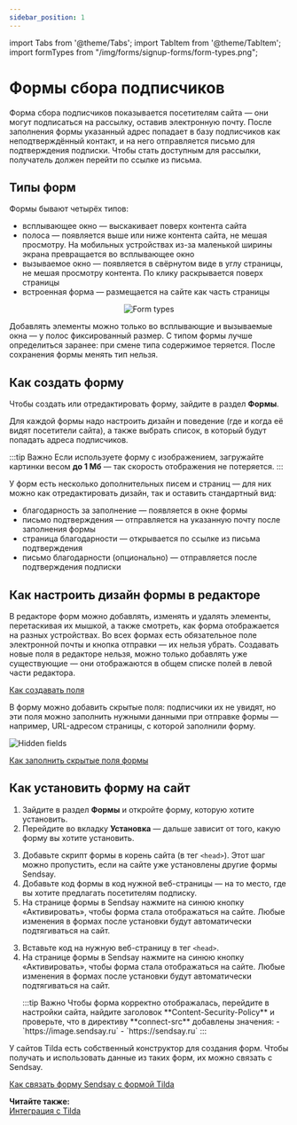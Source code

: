 ```yaml
---
sidebar_position: 1
---
```


import Tabs from '@theme/Tabs';
import TabItem from '@theme/TabItem';
import formTypes from "/img/forms/signup-forms/form-types.png";

# Формы сбора подписчиков

Форма сбора подписчиков показывается посетителям сайта — они могут подписаться на рассылку, оставив электронную почту. После заполнения формы указанный адрес попадает в базу подписчиков как неподтверждённый контакт, и на него отправляется письмо для подтверждения подписки. Чтобы стать доступным для рассылки, получатель должен перейти по ссылке из письма.

## Типы форм

Формы бывают четырёх типов:

- всплывающее окно — выскакивает поверх контента сайта
- полоса — появляется выше или ниже контента сайта, не мешая просмотру. На мобильных устройствах из-за маленькой ширины экрана превращается во всплывающее окно
- вызываемое окно — появляется в свёрнутом виде в углу страницы, не мешая просмотру контента. По клику раскрывается поверх страницы
- встроенная форма — размещается на сайте как часть страницы

<p align="center">
    <img src={formTypes} alt="Form types" />
</p>

Добавлять элементы можно только во всплывающие и вызываемые окна — у полос фиксированный размер. С типом формы лучше определиться заранее: при смене типа содержимое теряется. После сохранения формы менять тип нельзя.

## Как создать форму

Чтобы создать или отредактировать форму, зайдите в раздел **Формы**.

Для каждой формы надо настроить дизайн и поведение (где и когда её видят посетители сайта), а также выбрать список, в который будут попадать адреса подписчиков.

:::tip Важно
Если используете форму с изображением, загружайте картинки весом **до 1 Мб** — так скорость отображения не потеряется.
:::

У форм есть несколько дополнительных писем и страниц — для них можно как отредактировать дизайн, так и оставить стандартный вид:

- благодарность за заполнение — появляется в окне формы
- письмо подтверждения — отправляется на указанную почту после заполнения формы
- страница благодарности — открывается по ссылке из письма подтверждения
- письмо благодарности (опционально) — отправляется после подтверждения подписки

## Как настроить дизайн формы в редакторе

В редакторе форм можно добавлять, изменять и удалять элементы, перетаскивая их мышкой, а также смотреть, как форма отображается на разных устройствах. Во всех формах есть обязательное поле электронной почты и кнопка отправки — их нельзя убрать. Создавать новые поля в редакторе нельзя, можно только добавлять уже существующие — они отображаются в общем списке полей в левой части редактора.

[Как создавать поля](https://docs.sendsay.ru/subscribers/subscriber-data/data-groups#как-создать-поле)

В форму можно добавить скрытые поля: подписчики их не увидят, но эти поля можно заполнить нужными данными при отправке формы — например, URL-адресом страницы, c которой заполнили форму.

![Hidden fields](/img/forms/signup-forms/hidden-fields.gif)

[Как заполнить скрытые поля формы](https://docs.sendsay.ru/forms/scripts#как-заполнить-скрытые-поля-формы)

## Как установить форму на сайт

1. Зайдите в раздел **Формы** и откройте форму, которую хотите установить.
2. Перейдите во вкладку **Установка** — дальше зависит от того, какую форму вы хотите установить.

<Tabs>
<TabItem value="key1" label="Для встроенной формы" default>

3. Добавьте скрипт формы в корень сайта (в тег `<head>`). Этот шаг можно пропустить, если на сайте уже установлены другие формы Sendsay.
4. Добавьте код формы в код нужной веб-страницы — на то место, где вы хотите предлагать посетителям подписку.
5. На странице формы в Sendsay нажмите на синюю кнопку «Активировать», чтобы форма стала отображаться на сайте. Любые изменения в формах после установки будут автоматически подтягиваться на сайт.

</TabItem>
<TabItem value="key2" label="Для остальных форм">

3. Вставьте код на нужную веб-страницу в тег `<head>`.
4. На странице формы в Sendsay нажмите на синюю кнопку «Активировать», чтобы форма стала отображаться на сайте. Любые изменения в формах после установки будут автоматически подтягиваться на сайт.

</TabItem>
</Tabs>

<ol>
:::tip Важно
Чтобы форма корректно отображалась, перейдите в настройки сайта, найдите заголовок **Content-Security-Policy** и проверьте, что в директиву **connect-src** добавлены значения:
  - `https://image.sendsay.ru`
  - `https://sendsay.ru`
:::
</ol>

У сайтов Tilda есть собственный конструктор для создания форм. Чтобы получать и использовать данные из таких форм, их можно связать с Sendsay.

[Как связать форму Sendsay с формой Tilda](https://docs.sendsay.ru/integrations/integration-with-tilda#как-связать-форму-sendsay-с-формой-tilda)

**Читайте также:**<br/>
[Интеграция с Tilda](https://docs.sendsay.ru/integrations/integration-with-tilda)
